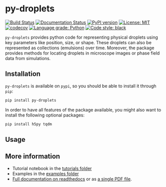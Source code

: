 # py-droplets

[![Build Status](https://travis-ci.org/zwicker-group/py-droplets.svg?branch=master)](https://travis-ci.org/zwicker-group/py-droplets)
[![Documentation Status](https://readthedocs.org/projects/py-droplets/badge/?version=latest)](https://py-droplets.readthedocs.io/en/latest/?badge=latest)
[![PyPI version](https://badge.fury.io/py/py-droplets.svg)](https://badge.fury.io/py/py-droplets)
[![License: MIT](https://img.shields.io/badge/License-MIT-green.svg)](https://opensource.org/licenses/MIT)
[![codecov](https://codecov.io/gh/zwicker-group/py-droplets/branch/master/graph/badge.svg)](https://codecov.io/gh/zwicker-group/py-droplets)
[![Language grade: Python](https://img.shields.io/lgtm/grade/python/g/zwicker-group/py-droplets.svg?logo=lgtm&logoWidth=18)](https://lgtm.com/projects/g/zwicker-group/py-droplets/context:python)
[![Code style: black](https://img.shields.io/badge/code%20style-black-000000.svg)](https://github.com/psf/black)

`py-droplets` provides python code for representing physical droplets using
key parameters like position, size, or shape.
These droplets can also be represented as collections (emulsions) over time.
Moreover, the package provides methods for locating droplets in microscope
images or phase field data from simulations.


Installation
------------

`py-droplets` is available on `pypi`, so you should be able to install it
through `pip`:

```bash
pip install py-droplets
```

In order to have all features of the package available, you might also want to 
install the following optional packages:

```bash
pip install h5py tqdm
```


Usage
-----

More information
----------------
* Tutorial notebook in the [tutorials folder](https://github.com/zwicker-group/py-droplets/tree/master/examples/tutorial)
* Examples in the [examples folder](https://github.com/zwicker-group/py-droplets/tree/master/examples)
* [Full documentation on readthedocs](https://py-droplets.readthedocs.io/)
  or as [a single PDF file](https://py-droplets.readthedocs.io/_/downloads/en/latest/pdf/).

